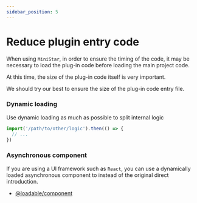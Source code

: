 ```yaml
---
sidebar_position: 5
---
```


# Reduce plugin entry code

When using `MiniStar`, in order to ensure the timing of the code, it may be necessary to load the plug-in code before loading the main project code.

At this time, the size of the plug-in code itself is very important.

We should try our best to ensure the size of the plug-in code entry file.

### Dynamic loading

Use dynamic loading as much as possible to split internal logic


```javascript
import('/path/to/other/logic').then(() => {
  // ...
})
```

### Asynchronous component

If you are using a UI framework such as `React`, you can use a dynamically loaded asynchronous component to instead of the original direct introduction.
- [@loadable/component](https://www.npmjs.com/package/@loadable/component)
